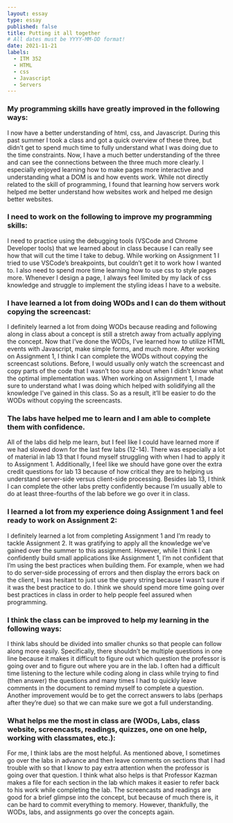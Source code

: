 ```yaml
---
layout: essay
type: essay
published: false
title: Putting it all together
# All dates must be YYYY-MM-DD format!
date: 2021-11-21
labels:
  - ITM 352
  - HTML
  - css
  - Javascript
  - Servers
---
```


### My programming skills have greatly improved in the following ways:
I now have a better understanding of html, css, and Javascript. During this past summer I took a class and got a quick overview of these three, but didn’t get to spend much time to fully understand what I was doing due to the time constraints. Now, I have a much better understanding of the three and can see the connections between the three much more clearly. I especially enjoyed learning how to make pages more interactive and understanding what a DOM is and how events work. While not directly related to the skill of programming, I found that learning how servers work helped me better understand how websites work and helped me design better websites. 

### I need to work on the following to improve my programming skills:
I need to practice using the debugging tools (VSCode and Chrome Developer tools) that we learned about in class because I can really see how that will cut the time I take to debug. While working on Assignment 1 I tried to use VSCode’s breakpoints, but couldn’t get it to work how I wanted to. I also need to spend more time learning how to use css to style pages more. Whenever I design a page, I always feel limited by my lack of css knowledge and struggle to implement the styling ideas I have to a website. 

### I have learned a lot from doing WODs and I can do them without copying the screencast:
I definitely learned a lot from doing WODs because reading and following along in class about a concept is still a stretch away from actually applying the concept. Now that I’ve done the WODs, I’ve learned how to utilize HTML events with Javascript, make simple forms, and much more. After working on Assignment 1, I think I can complete the WODs without copying the screencast solutions. Before, I would usually only watch the screencast and copy parts of the code that I wasn’t too sure about when I didn’t know what the optimal implementation was. When working on Assignment 1, I made sure to understand what I was doing which helped with solidifying all the knowledge I’ve gained in this class. So as a result, it’ll be easier to do the WODs without copying the screencasts.  

### The labs have helped me to learn and I am able to complete them with confidence.
All of the labs did help me learn, but I feel like I could have learned more if we had slowed down for the last few labs (12-14).  There was especially a lot of material in lab 13 that I found myself struggling with when I had to apply it to Assignment 1. Additionally, I feel like we should have gone over the extra credit questions for lab 13 because of how critical they are to helping us understand server-side versus client-side processing. Besides lab 13, I think I can complete the other labs pretty confidently because I’m usually able to do at least three-fourths of the lab before we go over it in class. 

### I learned a lot from my experience doing Assignment 1 and feel ready to work on Assignment 2:
I definitely learned a lot from completing Assignment 1 and I’m ready to tackle Assignment 2. It was gratifying to apply all the knowledge we’ve gained over the summer to this assignment. However, while I think I can confidently build small applications like Assignment 1, I’m not confident that I’m using the best practices when building them. For example, when we had to do server-side processing of errors and then display the errors back on the client, I was hesitant to just use the query string because I wasn’t sure if it was the best practice to do. I think we should spend more time going over best practices in class in order to help people feel assured when programming. 

### I think the class can be improved to help my learning in the following ways:
I think labs should be divided into smaller chunks so that people can follow along more easily. Specifically, there shouldn’t be multiple questions in one line because it makes it difficult to figure out which question the professor is going over and to figure out where you are in the lab. I often had a difficult time listening to the lecture while coding along in class while trying to find (then answer) the questions and many times I had to quickly leave comments in the document to remind myself to complete a question. Another improvement would be to get the correct answers to labs (perhaps after they’re due) so that we can make sure we got a full understanding.

### What helps me the most in class are (WODs, Labs, class website, screencasts, readings, quizzes, one on one help, working with classmates, etc.):
For me, I think labs are the most helpful. As mentioned above, I sometimes go over the labs in advance and then leave comments on sections that I had trouble with so that I know to pay extra attention when the professor is going over that question. I think what also helps is that Professor Kazman makes a file for each section in the lab which makes it easier to refer back to his work while completing the lab. The screencasts and readings are good for a brief glimpse into the concept, but because of much there is, it can be hard to commit everything to memory. However, thankfully, the WODs, labs, and assignments go over the concepts again. 
